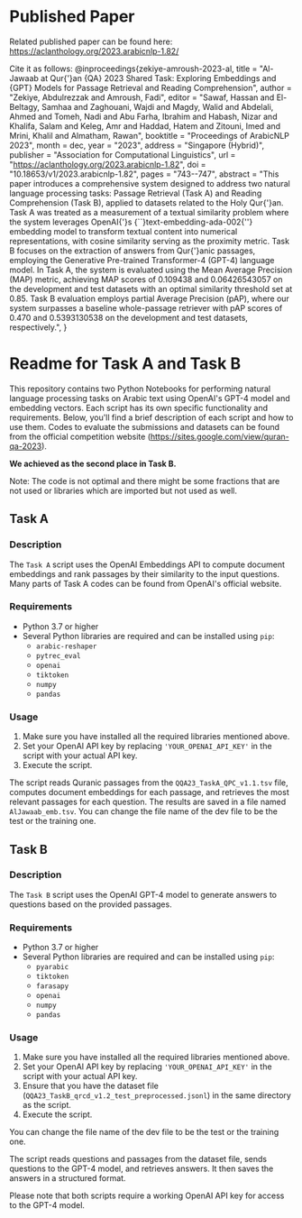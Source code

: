 # Published Paper
Related published paper can be found here:
https://aclanthology.org/2023.arabicnlp-1.82/

Cite it as follows:
@inproceedings{zekiye-amroush-2023-al,
    title = "Al-Jawaab at Qur{'}an {QA} 2023 Shared Task: Exploring Embeddings and {GPT} Models for Passage Retrieval and Reading Comprehension",
    author = "Zekiye, Abdulrezzak  and
      Amroush, Fadi",
    editor = "Sawaf, Hassan  and
      El-Beltagy, Samhaa  and
      Zaghouani, Wajdi  and
      Magdy, Walid  and
      Abdelali, Ahmed  and
      Tomeh, Nadi  and
      Abu Farha, Ibrahim  and
      Habash, Nizar  and
      Khalifa, Salam  and
      Keleg, Amr  and
      Haddad, Hatem  and
      Zitouni, Imed  and
      Mrini, Khalil  and
      Almatham, Rawan",
    booktitle = "Proceedings of ArabicNLP 2023",
    month = dec,
    year = "2023",
    address = "Singapore (Hybrid)",
    publisher = "Association for Computational Linguistics",
    url = "https://aclanthology.org/2023.arabicnlp-1.82",
    doi = "10.18653/v1/2023.arabicnlp-1.82",
    pages = "743--747",
    abstract = "This paper introduces a comprehensive system designed to address two natural language processing tasks: Passage Retrieval (Task A) and Reading Comprehension (Task B), applied to datasets related to the Holy Qur{'}an. Task A was treated as a measurement of a textual similarity problem where the system leverages OpenAI{'}s {``}text-embedding-ada-002{''} embedding model to transform textual content into numerical representations, with cosine similarity serving as the proximity metric. Task B focuses on the extraction of answers from Qur{'}anic passages, employing the Generative Pre-trained Transformer-4 (GPT-4) language model. In Task A, the system is evaluated using the Mean Average Precision (MAP) metric, achieving MAP scores of 0.109438 and 0.06426543057 on the development and test datasets with an optimal similarity threshold set at 0.85. Task B evaluation employs partial Average Precision (pAP), where our system surpasses a baseline whole-passage retriever with pAP scores of 0.470 and 0.5393130538 on the development and test datasets, respectively.",
}
# Readme for Task A and Task B

This repository contains two Python Notebooks for performing natural language processing tasks on Arabic text using OpenAI's GPT-4 model and embedding vectors. Each script has its own specific functionality and requirements. Below, you'll find a brief description of each script and how to use them. Codes to evaluate the submissions and datasets can be found from the official competition website (https://sites.google.com/view/quran-qa-2023).

**We achieved as the second place in Task B.**

Note: The code is not optimal and there might be some fractions that are not used or libraries which are imported but not used as well.

## Task A

### Description
The `Task A` script uses the OpenAI Embeddings API to compute document embeddings and rank passages by their similarity to the input questions. Many parts of Task A codes can be found from OpenAI's official website.

### Requirements
- Python 3.7 or higher
- Several Python libraries are required and can be installed using `pip`:
  - `arabic-reshaper`
  - `pytrec_eval`
  - `openai`
  - `tiktoken`
  - `numpy`
  - `pandas`
  
### Usage
1. Make sure you have installed all the required libraries mentioned above.
2. Set your OpenAI API key by replacing `'YOUR_OPENAI_API_KEY'` in the script with your actual API key.
3. Execute the script.

The script reads Quranic passages from the `QQA23_TaskA_QPC_v1.1.tsv` file, computes document embeddings for each passage, and retrieves the most relevant passages for each question. The results are saved in a file named `AlJawaab_emb.tsv`. You can change the file name of the dev file to be the test or the training one.

## Task B

### Description
The `Task B` script uses the OpenAI GPT-4 model to generate answers to questions based on the provided passages.

### Requirements
- Python 3.7 or higher
- Several Python libraries are required and can be installed using `pip`:
  - `pyarabic`
  - `tiktoken`
  - `farasapy`
  - `openai`
  - `numpy`
  - `pandas`

### Usage
1. Make sure you have installed all the required libraries mentioned above.
2. Set your OpenAI API key by replacing `'YOUR_OPENAI_API_KEY'` in the script with your actual API key.
3. Ensure that you have the dataset file (`QQA23_TaskB_qrcd_v1.2_test_preprocessed.jsonl`) in the same directory as the script.
4. Execute the script.
 
You can change the file name of the dev file to be the test or the training one.

The script reads questions and passages from the dataset file, sends questions to the GPT-4 model, and retrieves answers. It then saves the answers in a structured format.

Please note that both scripts require a working OpenAI API key for access to the GPT-4 model.
